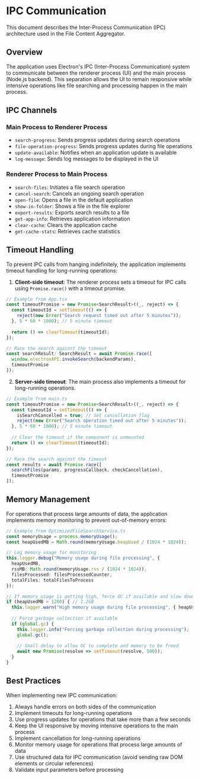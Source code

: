 # IPC Communication

This document describes the Inter-Process Communication (IPC) architecture used in the File Content Aggregator.

## Overview

The application uses Electron's IPC (Inter-Process Communication) system to communicate between the renderer process (UI) and the main process (Node.js backend). This separation allows the UI to remain responsive while intensive operations like file searching and processing happen in the main process.

## IPC Channels

### Main Process to Renderer Process

- `search-progress`: Sends progress updates during search operations
- `file-operation-progress`: Sends progress updates during file operations
- `update-available`: Notifies when an application update is available
- `log-message`: Sends log messages to be displayed in the UI

### Renderer Process to Main Process

- `search-files`: Initiates a file search operation
- `cancel-search`: Cancels an ongoing search operation
- `open-file`: Opens a file in the default application
- `show-in-folder`: Shows a file in the file explorer
- `export-results`: Exports search results to a file
- `get-app-info`: Retrieves application information
- `clear-cache`: Clears the application cache
- `get-cache-stats`: Retrieves cache statistics

## Timeout Handling

To prevent IPC calls from hanging indefinitely, the application implements timeout handling for long-running operations:

1. **Client-side timeout**: The renderer process sets a timeout for IPC calls using `Promise.race()` with a timeout promise.

```typescript
// Example from App.tsx
const timeoutPromise = new Promise<SearchResult>((_, reject) => {
  const timeoutId = setTimeout(() => {
    reject(new Error("Search request timed out after 5 minutes"));
  }, 5 * 60 * 1000); // 5 minute timeout
  
  return () => clearTimeout(timeoutId);
});

// Race the search against the timeout
const searchResult: SearchResult = await Promise.race([
  window.electronAPI.invokeSearch(backendParams),
  timeoutPromise
]);
```

2. **Server-side timeout**: The main process also implements a timeout for long-running operations.

```typescript
// Example from main.ts
const timeoutPromise = new Promise<SearchResult>((_, reject) => {
  const timeoutId = setTimeout(() => {
    isSearchCancelled = true; // Set cancellation flag
    reject(new Error("Search operation timed out after 5 minutes"));
  }, 5 * 60 * 1000); // 5 minute timeout
  
  // Clear the timeout if the component is unmounted
  return () => clearTimeout(timeoutId);
});

// Race the search against the timeout
const results = await Promise.race([
  searchFiles(params, progressCallback, checkCancellation),
  timeoutPromise
]);
```

## Memory Management

For operations that process large amounts of data, the application implements memory monitoring to prevent out-of-memory errors:

```typescript
// Example from OptimizedFileSearchService.ts
const memoryUsage = process.memoryUsage();
const heapUsedMB = Math.round(memoryUsage.heapUsed / (1024 * 1024));

// Log memory usage for monitoring
this.logger.debug("Memory usage during file processing", {
  heapUsedMB,
  rssMB: Math.round(memoryUsage.rss / (1024 * 1024)),
  filesProcessed: filesProcessedCounter,
  totalFiles: totalFilesToProcess
});

// If memory usage is getting high, force GC if available and slow down processing
if (heapUsedMB > 1200) { // 1.2GB
  this.logger.warn("High memory usage during file processing", { heapUsedMB });
  
  // Force garbage collection if available
  if (global.gc) {
    this.logger.info("Forcing garbage collection during processing");
    global.gc();
    
    // Small delay to allow GC to complete and memory to be freed
    await new Promise(resolve => setTimeout(resolve, 500));
  }
}
```

## Best Practices

When implementing new IPC communication:

1. Always handle errors on both sides of the communication
2. Implement timeouts for long-running operations
3. Use progress updates for operations that take more than a few seconds
4. Keep the UI responsive by moving intensive operations to the main process
5. Implement cancellation for long-running operations
6. Monitor memory usage for operations that process large amounts of data
7. Use structured data for IPC communication (avoid sending raw DOM elements or circular references)
8. Validate input parameters before processing
